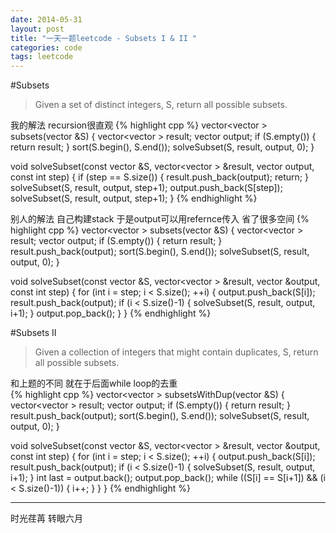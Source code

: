 ```yaml
---
date: 2014-05-31
layout: post
title: "一天一题leetcode - Subsets I & II "
categories: code
tags: leetcode
---
```


#Subsets
>Given a set of distinct integers, S, return all possible subsets.   

<!--more-->
我的解法 recursion很直观
{% highlight cpp %}
vector<vector<int> > subsets(vector<int> &S) {
    vector<vector<int> > result;
    vector<int> output;
    if (S.empty()) {
        return result;
    }
    sort(S.begin(), S.end());
    solveSubset(S, result, output, 0);
}

void solveSubset(const vector<int> &S,
    vector<vector<int> > &result,
    vector<int> output,
    const int step) {
    if (step == S.size()) {
        result.push_back(output);
        return;
    }
    solveSubset(S, result, output, step+1);
    output.push_back(S[step]);
    solveSubset(S, result, output, step+1);
}
{% endhighlight %}

别人的解法 自己构建stack 于是output可以用refernce传入 省了很多空间
{% highlight cpp %}
vector<vector<int> > subsets(vector<int> &S) {
    vector<vector<int> > result;
    vector<int> output;
    if (S.empty()) {
        return result;
    }
    result.push_back(output);
    sort(S.begin(), S.end());
    solveSubset(S, result, output, 0);
}

void solveSubset(const vector<int> &S,
    vector<vector<int> > &result,
    vector<int> &output,
    const int step) {
    for (int i = step; i < S.size(); ++i) {
        output.push_back(S[i]);
        result.push_back(output);
        if (i < S.size()-1) {
            solveSubset(S, result, output, i+1);
        }
        output.pop_back();
    }
}
{% endhighlight %}

#Subsets II
>Given a collection of integers that might contain duplicates, S, return all possible subsets.   

和上题的不同 就在于后面while loop的去重   
{% highlight cpp %}
vector<vector<int> > subsetsWithDup(vector<int> &S) {
    vector<vector<int> > result;
    vector<int> output;
    if (S.empty()) {
        return result;
    }
    result.push_back(output);
    sort(S.begin(), S.end());
    solveSubset(S, result, output, 0);
}

void solveSubset(const vector<int> &S,
    vector<vector<int> > &result,
    vector<int> &output,
    const int step) {
    for (int i = step; i < S.size(); ++i) {
        output.push_back(S[i]);
        result.push_back(output);
        if (i < S.size()-1) {
            solveSubset(S, result, output, i+1);
        }
        int last = output.back();
        output.pop_back();
        while ((S[i] == S[i+1]) && (i < S.size()-1)) {
            i++;
        }
    }
}
{% endhighlight %}

---
时光荏苒 转眼六月